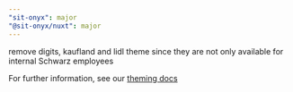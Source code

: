 ```yaml
---
"sit-onyx": major
"@sit-onyx/nuxt": major
---
```


remove digits, kaufland and lidl theme since they are not only available for internal Schwarz employees

For further information, see our [theming docs](https://onyx.schwarz/development/theming.html)
